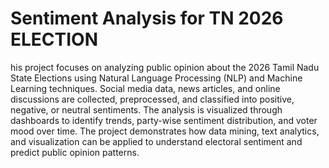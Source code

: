 # Sentiment Analysis for TN 2026 ELECTION
his project focuses on analyzing public opinion about the 2026 Tamil Nadu State Elections using Natural Language Processing (NLP) and Machine Learning techniques. Social media data, news articles, and online discussions are collected, preprocessed, and classified into positive, negative, or neutral sentiments. The analysis is visualized through dashboards to identify trends, party-wise sentiment distribution, and voter mood over time. The project demonstrates how data mining, text analytics, and visualization can be applied to understand electoral sentiment and predict public opinion patterns.
